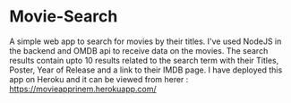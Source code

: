 # Movie-Search
A simple web app to search for movies by their titles. I've used NodeJS in the backend and OMDB api to receive data on the movies. The search results contain upto 10 results related to the search term with their Titles, Poster, Year of Release and a link to their IMDB page.
I have deployed this app on Heroku and it can be viewed from herer : https://movieapprinem.herokuapp.com/
